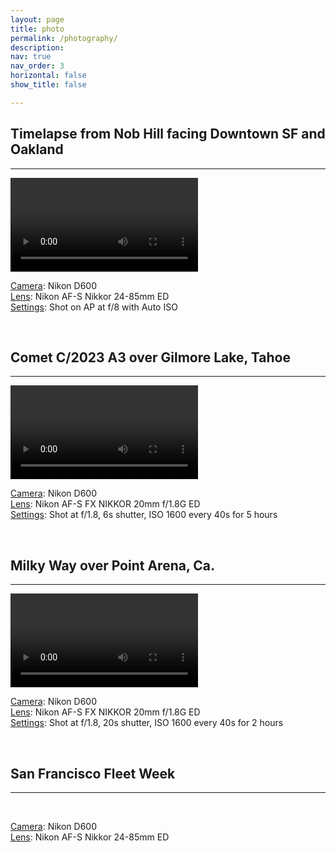 ```yaml
---
layout: page
title: photo
permalink: /photography/
description: 
nav: true
nav_order: 3
horizontal: false
show_title: false

---
```


## Timelapse from Nob Hill facing Downtown SF and Oakland
---
<div class="row">
    <div class="col-12">
        <div class="embed-responsive embed-responsive-16by9">
            <video class="embed-responsive-item" id="sf-downtown-timelapse" controls ></video>
        </div>
    </div>
    <div class="col-12">
        <p class="text-justify text-monospace mt-3">
            <u>Camera</u>: Nikon D600<br>
            <u>Lens</u>: Nikon AF-S Nikkor 24-85mm ED<br>
            <u>Settings</u>: Shot on AP at f/8 with Auto ISO
        </p>
    </div>
</div>

<br/>

## Comet C/2023 A3 over Gilmore Lake, Tahoe
---
<div class="row">
    <div class="col-lg-8 col-md-8 col-sm-12 mx-auto">
        <div class="embed-responsive embed-responsive-5by7">
            <video class="embed-responsive-item" id="tsuchinshan-atlas" controls ></video>
        </div>
    </div>
    <div class="col-12">
        <p class="text-justify text-monospace mt-3">
            <u>Camera</u>: Nikon D600<br>
            <u>Lens</u>: Nikon AF-S FX NIKKOR 20mm f/1.8G ED<br>
            <u>Settings</u>: Shot at f/1.8, 6s shutter, ISO 1600 every 40s for 5 hours
        </p>
    </div>
</div>

<br/>

## Milky Way over Point Arena, Ca.
---
<div class="row">
    <div class="col-12">
        <div class="embed-responsive embed-responsive-3by2">
            <video class="embed-responsive-item" id="milky-way-point-arena" controls ></video>
        </div>
    </div>
    <div class="col-12">
        <p class="text-justify text-monospace mt-3">
            <u>Camera</u>: Nikon D600<br>
            <u>Lens</u>: Nikon AF-S FX NIKKOR 20mm f/1.8G ED<br>
            <u>Settings</u>: Shot at f/1.8, 20s shutter, ISO 1600 every 40s for 2 hours
        </p>
    </div>
</div>

<br/>

## San Francisco Fleet Week
---

<div class="carousel" data-flickity='{ "fullscreen": true, "lazyLoad": 2, "draggable": true, "wrapAround": true}'>
  <div class="carousel-cell">
    <img class="carousel-cell-image"
      data-flickity-lazyload="https://viperrl.com/fleet_week_sf_24/_DSC6594-Enhanced-NR.avif"/>
  </div>
  <div class="carousel-cell">
    <img class="carousel-cell-image"
      data-flickity-lazyload="https://viperrl.com/fleet_week_sf_24/_DSC7112.avif"/>
  </div>
  <div class="carousel-cell">
    <img class="carousel-cell-image"
      data-flickity-lazyload="https://viperrl.com/fleet_week_sf_24/_DSC7142-Enhanced-NR.avif"/>
  </div>
  <div class="carousel-cell">
    <img class="carousel-cell-image"
      data-flickity-lazyload="https://viperrl.com/fleet_week_sf_24/_DSC7262-Enhanced-NR.avif"/>
  </div>
  <div class="carousel-cell">
    <img class="carousel-cell-image"
      data-flickity-lazyload="https://viperrl.com/fleet_week_sf_24/_DSC7436-Enhanced-NR.avif"/>
  </div>
  <div class="carousel-cell">
    <img class="carousel-cell-image"
      data-flickity-lazyload="https://viperrl.com/fleet_week_sf_24/_DSC7497-Enhanced-NR.avif"/>
  </div>
  <div class="carousel-cell">
    <img class="carousel-cell-image"
      data-flickity-lazyload="https://viperrl.com/fleet_week_sf_24/_DSC7507-Enhanced-NR.avif"/>
  </div>
</div>

<br/>

<div class="row">
    <div class="col-12">
        <p class="text-justify text-monospace mt-3">
            <u>Camera</u>: Nikon D600<br>
            <u>Lens</u>: Nikon AF-S Nikkor 24-85mm ED<br>
        </p>
    </div>
</div>
